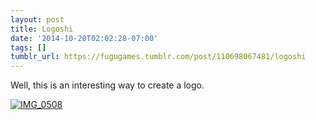 ```yaml
---
layout: post
title: Logoshi
date: '2014-10-20T02:02:28-07:00'
tags: []
tumblr_url: https://fugugames.tumblr.com/post/110698067481/logoshi
---
```

Well, this is an interesting way to create a logo.

[![IMG_0508](http://itshardtofondlepenguins.com/wp-content/uploads/2014/10/IMG_0508.png)](http://itshardtofondlepenguins.com/wp-content/uploads/2014/10/IMG_0508.png)

